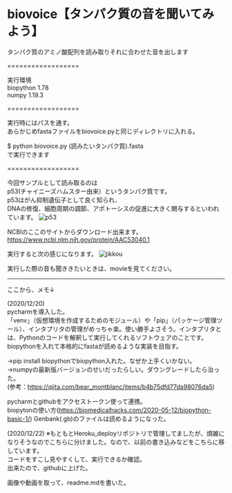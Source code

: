 # biovoice【タンパク質の音を聞いてみよう】
タンパク質のアミノ酸配列を読み取りそれに合わせた音を出します

==================

実行環境  
biopython  1.78  
numpy  1.19.3

==================

実行時にはパスを通す。  
あらかじめfastaファイルをbiovoice.pyと同じディレクトリに入れる。

$ python biovoice.py (読みたいタンパク質).fasta  
で実行できます

==================

今回サンプルとして読み取るのは  
p53(チャイニーズハムスター由来）というタンパク質です。  
p53はがん抑制遺伝子として良く知られ、  
DNAの修復、細胞周期の調節、アポトーシスの促進に大きく関与するといわれています。
![p53](https://user-images.githubusercontent.com/76000019/102843888-905b3880-444d-11eb-8e09-2b197167b07d.png)


NCBIのここのサイトからダウンロード出来ます。
https://www.ncbi.nlm.nih.gov/protein/AAC53040.1


実行すると次の感じになります。
![jikkou](https://user-images.githubusercontent.com/76000019/102844144-2000e700-444e-11eb-85b6-445990b7efac.png)

実行した際の音も聞ききたいときは、movieを見てください。

----------------------------------------------------------------------------------------------------------------------------
ここから、メモ↓

(2020/12/20)  
pycharmを導入した。  
「venv」（仮想環境を作成するためのモジュール）や「pip」（パッケージ管理ツール）、インタプリタの管理がめっちゃ楽。使い勝手よさそう。インタプリタとは、Pythonのコードを解釈して実行してくれるソフトウェアのことです。  
biopythonを入れて本格的にfastaが読めるような実装を目指す。

→pip install biopythonでbiopython入れた。なぜか上手くいかない。  
→numpyの最新版バージョンのせいだったらしい。ダウングレードしたら治った。  
(参考：https://qiita.com/bear_montblanc/items/b4b75dfd77da98076da5)

pycharmとgithubをアクセストークン使って連携。  
biopytonの使い方(https://biomedicalhacks.com/2020-05-12/biopython-basic-1/) Genbank(.gb)のファイルは読めるようになった。

(2020/12/22)
※もともとHeroku_deployリポジトリで管理してましたが、煩雑になりそうなのでこちらに分けました。なので、以前の書き込みなどをこちらに移しています。  
コードをすこし見やすくして、実行できるか確認。  
出来たので、githubに上げた。

画像や動画を取って、readme.mdを書いた。
